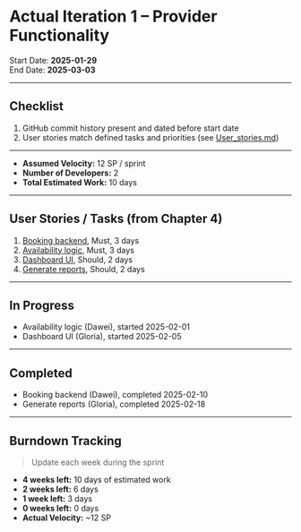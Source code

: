# Actual Iteration 1 – Provider Functionality

Start Date: **2025-01-29**  
End Date: **2025-03-03**

---

## Checklist

1. GitHub commit history present and dated before start date  
2. User stories match defined tasks and priorities (see [User_stories.md](./User_stories.md))

---

- **Assumed Velocity:** 12 SP / sprint  
- **Number of Developers:** 2  
- **Total Estimated Work:** 10 days

---

## User Stories / Tasks (from Chapter 4)

1. [Booking backend](./user_story/booking_backend.md), Must, 3 days  
2. [Availability logic](./user_story/availability_logic.md), Must, 3 days  
3. [Dashboard UI](./user_story/dashboard_ui.md), Should, 2 days  
4. [Generate reports](./user_story/generate_reports.md), Should, 2 days

---

## In Progress

- Availability logic (Dawei), started 2025-02-01  
- Dashboard UI (Gloria), started 2025-02-05

---

## Completed

- Booking backend (Dawei), completed 2025-02-10  
- Generate reports (Gloria), completed 2025-02-18

---

## Burndown Tracking

> Update each week during the sprint

- **4 weeks left:** 10 days of estimated work  
- **2 weeks left:** 6 days  
- **1 week left:** 3 days  
- **0 weeks left:** 0 days  
- **Actual Velocity:** ~12 SP
